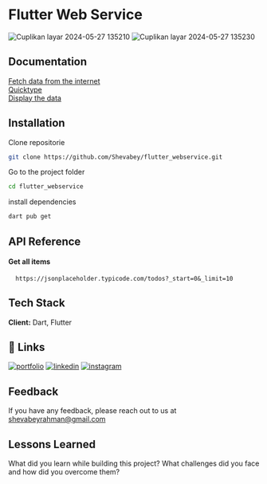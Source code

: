 
# Flutter Web Service

![Cuplikan layar 2024-05-27 135210](https://github.com/Shevabey/flutter_webservice/assets/120761224/19f04407-bc40-4cc2-ba3d-b5ece075ae69) ![Cuplikan layar 2024-05-27 135230](https://github.com/Shevabey/flutter_webservice/assets/120761224/0b067b79-297e-45bc-a9c4-9ba6caa72550)



## Documentation

[Fetch data from the internet](https://docs.flutter.dev/cookbook/networking/fetch-data)  
[Quicktype](https://app.quicktype.io/)  
[Display the data](https://docs.flutter.dev/cookbook/networking/fetch-data#5-display-the-data)


## Installation


Clone repositorie
```bash
git clone https://github.com/Shevabey/flutter_webservice.git

```
Go to the project folder
```bash
cd flutter_webservice

```
install dependencies
```bash
dart pub get
```

    
## API Reference

#### Get all items

```
  https://jsonplaceholder.typicode.com/todos?_start=0&_limit=10
```



## Tech Stack

**Client:** Dart, Flutter




## 🔗 Links
[![portfolio](https://img.shields.io/badge/my_portfolio-000?style=for-the-badge&logo=ko-fi&logoColor=white)](https://shevabeyrahman.vercel.app/)
[![linkedin](https://img.shields.io/badge/linkedin-0A66C2?style=for-the-badge&logo=linkedin&logoColor=white)](https://www.linkedin.com/in/shevabeyrhmn/)
[![instagram](https://img.shields.io/badge/instagram-E4405F?style=for-the-badge&logo=instagram&logoColor=white)](https://www.instagram.com/shevabey_rhmn/)


## Feedback

If you have any feedback, please reach out to us at shevabeyrahman@gmail.com


## Lessons Learned

What did you learn while building this project? What challenges did you face and how did you overcome them?

